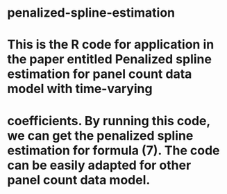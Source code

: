 # penalized-spline-estimation
# This is the R code for application in the paper entitled Penalized spline estimation for panel count data model with time-varying
# coefficients. By running this code, we can get the penalized spline estimation for formula (7). The code can be easily adapted for other panel count data model.
